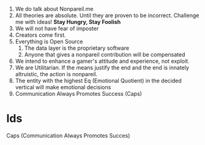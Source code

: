 1. We do talk about Nonpareil.me
2. All theories are absolute. Until they are proven to be incorrect. Challenge me with ideas! **Stay Hungry, Stay Foolish**
3. We will not have fear of imposter
4. Creators come first.
5. Everything is Open Source
	1. The data layer is the proprietary software
	2. Anyone that gives a nonpareil contribution will be compensated
6. We intend to enhance a gamer's attitude and experience, not exploit.
7. We are Utilitarian. If the means justify the end and the end is innately altruistic, the action is nonpareil. 
8. The entity with the highest Eq (Emotional Quotient) in the decided vertical will make emotional decisions
9. Communication Always Promotes Success (Caps)

# Ids
Caps (Communication Always Promotes Succes)